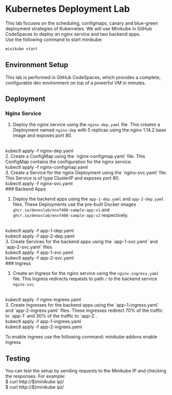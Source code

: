# Kubernetes Deployment Lab

This lab focuses on the scheduling, configmaps, canary and blue-green deployment strategies of Kubernetes. We will use Minikube in GitHub CodeSpaces to deploy an nginx service and two backend apps.
<br>
Use the following command to start minikube:
```bash
minikube start
```

## Environment Setup

This lab is performed in GitHub CodeSpaces, which provides a complete, configurable dev environment on top of a powerful VM in minutes. 

## Deployment

### Nginx Service

1. Deploy the nginx service using the `nginx-dep.yaml` file. This creates a Deployment named `nginx-dep` with 5 replicas using the nginx 1.14.2 base image and exposes port 80.
<br>
kubectl apply -f nginx-dep.yaml
<br>
2. Create a ConfigMap using the `nginx-configmap.yaml` file. This ConfigMap contains the configuration for the nginx service.
<br>
kubectl apply -f nginx-configmap.yaml
<br>
3. Create a Service for the nginx Deployment using the `nginx-svc.yaml` file. This Service is of type ClusterIP and exposes port 80.
<br>
kubectl apply -f nginx-svc.yaml
<br>
### Backend Apps

1. Deploy the backend apps using the `app-1-dep.yaml` and `app-2-dep.yaml` files. These Deployments use the pre-built Docker images `ghcr.io/denoslab/ensf400-sample-app:v1` and `ghcr.io/denoslab/ensf400-sample-app:v2` respectively.
<br>
kubectl apply -f app-1-dep.yaml
<br>
kubectl apply -f app-2-dep.yaml
<br>
3. Create Services for the backend apps using the `app-1-svc.yaml` and `app-2-svc.yaml` files.
<br>
kubectl apply -f app-1-svc.yaml
<br>
kubectl apply -f app-2-svc.yaml
<br>
### Ingress

1. Create an Ingress for the nginx service using the `nginx-ingress.yaml` file. This Ingress redirects requests to path `/` to the backend service `nginx-svc`.
<br>
kubectl apply -f nginx-ingrees.yaml
<br>
3. Create Ingresses for the backend apps using the `app-1-ingress.yaml` and `app-2-ingress.yaml` files. These Ingresses redirect 70% of the traffic to `app-1` and 30% of the traffic to `app-2`.
<br>
kubectl apply -f app-1-ingrees.yaml
<br>
kubectl apply -f app-2-ingrees.yaml
<br>

To enable ingrees use the following command:
minikube addons enable ingress

## Testing

You can test the setup by sending requests to the Minikube IP and checking the responses. For example:
<br>
$ curl http://$(minikube ip)/
<br>
$ curl http://$(minikube ip)/

